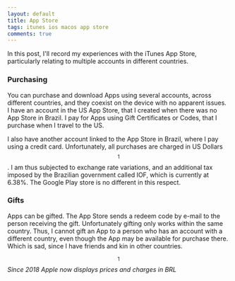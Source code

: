 ```yaml
---
layout: default
title: App Store
tags: itunes ios macos app store
comments: true
---
```


In this post, I'll record my experiences with the iTunes App Store, particularly relating to multiple accounts in different countries.

### Purchasing

You can purchase and download Apps using several accounts, across different countries, and they coexist on the device with no apparent issues. I have an account in the US App Store, that I created when there was no App Store in Brazil. I pay for Apps using Gift Certificates or Codes, that I purchase when I travel to the US.

I also have another account linked to the App Store in Brazil, where I pay using a credit card. Unfortunately, all purchases are charged in US Dollars $$^1$$. I am thus subjected to exchange rate variations, and an additional tax imposed by the Brazilian government called IOF, which is currently at 6.38%. The Google Play store is no different in this respect.

### Gifts

Apps can be gifted. The App Store sends a redeem code by e-mail to the person receiving the gift. Unfortunately gifting only works within the same country. Thus, I cannot gift an App to a person who has an account with a different country, even though the App may be available for purchase there. Which is sad, since I have friends and kin in other countries.

$$^1$$ _Since 2018 Apple now displays prices and charges in BRL_
